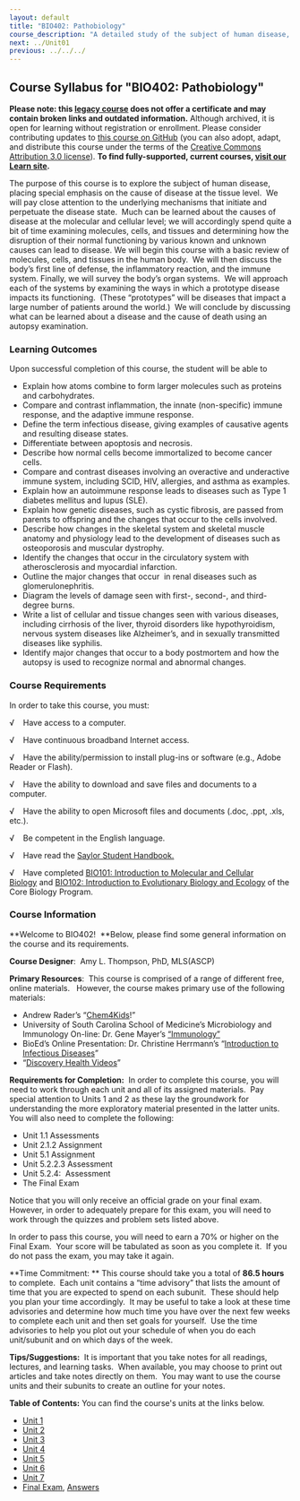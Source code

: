 ```yaml
---
layout: default
title: "BIO402: Pathobiology"
course_description: "A detailed study of the subject of human disease, placing special emphasis on the cause of disease at the tissue level. Focuses on what happens at the molecular and cellular level during inflammation and the immune response, infectious disease, and diseases of the immune system and body systems."
next: ../Unit01
previous: ../../../
---
```

Course Syllabus for "BIO402: Pathobiology"
------------------------------------------

**Please note: this [legacy course](https://sayloracademy.zendesk.com/hc/en-us/articles/206089967) does not offer a certificate and may contain 
broken links and outdated information.** Although archived, it is open 
for learning without registration or enrollment. Please consider contributing 
updates to [this course on GitHub](https://github.com/saylordotorg/course_bio402) 
(you can also adopt, adapt, and distribute this course under the terms of 
the [Creative Commons Attribution 3.0 license](http://creativecommons.org/licenses/by/3.0/)). **To find fully-supported, current courses, [visit our 
Learn site](https://learn.saylor.org).**

The purpose of this course is to explore the subject of human disease,
placing special emphasis on the cause of disease at the tissue level. 
We will pay close attention to the underlying mechanisms that initiate
and perpetuate the disease state.  Much can be learned about the causes
of disease at the molecular and cellular level; we will accordingly
spend quite a bit of time examining molecules, cells, and tissues and
determining how the disruption of their normal functioning by various
known and unknown causes can lead to disease. We will begin this course
with a basic review of molecules, cells, and tissues in the human body. 
We will then discuss the body’s first line of defense, the inflammatory
reaction, and the immune system. Finally, we will survey the body’s
organ systems.  We will approach each of the systems by examining the
ways in which a prototype disease impacts its functioning.  (These
“prototypes” will be diseases that impact a large number of patients
around the world.)  We will conclude by discussing what can be learned
about a disease and the cause of death using an autopsy examination.

### Learning Outcomes

Upon successful completion of this course, the student will be able to  
  

-   Explain how atoms combine to form larger molecules such as proteins
    and carbohydrates.
-   Compare and contrast inflammation, the innate (non-specific) immune
    response, and the adaptive immune response.
-   Define the term infectious disease, giving examples of causative
    agents and resulting disease states.
-   Differentiate between apoptosis and necrosis.
-   Describe how normal cells become immortalized to become cancer
    cells.
-   Compare and contrast diseases involving an overactive and
    underactive immune system, including SCID, HIV, allergies, and
    asthma as examples.
-   Explain how an autoimmune response leads to diseases such as Type 1
    diabetes mellitus and lupus (SLE).
-   Explain how genetic diseases, such as cystic fibrosis, are passed
    from parents to offspring and the changes that occur to the cells
    involved.
-   Describe how changes in the skeletal system and skeletal muscle
    anatomy and physiology lead to the development of diseases such as
    osteoporosis and muscular dystrophy.
-   Identify the changes that occur in the circulatory system with
    atherosclerosis and myocardial infarction.
-   Outline the major changes that occur  in renal diseases such as
    glomerulonephritis.
-   Diagram the levels of damage seen with first-, second-, and
    third-degree burns.
-   Write a list of cellular and tissue changes seen with various
    diseases, including cirrhosis of the liver, thyroid disorders like
    hypothyroidism, nervous system diseases like Alzheimer’s, and in
    sexually transmitted diseases like syphilis.
-   Identify major changes that occur to a body postmortem and how the
    autopsy is used to recognize normal and abnormal changes.

### Course Requirements

In order to take this course, you must:  
  
 √    Have access to a computer.  
  
 √    Have continuous broadband Internet access.  
  
 √    Have the ability/permission to install plug-ins or software (e.g.,
Adobe Reader or Flash).  
  
 √    Have the ability to download and save files and documents to a
computer.  
  
 √    Have the ability to open Microsoft files and documents (.doc,
.ppt, .xls, etc.).  
  
 √    Be competent in the English language.

√    Have read the [Saylor Student
Handbook.](https://resources.saylor.org/wwwresources/archived/site/wp-content/uploads/2012/05/Saylor-StudentHandbook.pdf)

√    Have completed [BIO101: Introduction to Molecular and Cellular
Biology](http://www.saylor.org/courses/bio101a/) and [BIO102:
Introduction to Evolutionary Biology and
Ecology](http://www.saylor.org/courses/bio102/) of the Core Biology
Program.

### Course Information

**Welcome to BIO402!  **Below, please find some general information on
the course and its requirements.

**Course Designer**:  Amy L. Thompson, PhD, MLS(ASCP)

**Primary Resources**:  This course is comprised of a range of different
free, online materials.   However, the course makes primary use of the
following materials:

-   Andrew Rader’s “[Chem4Kids](http://www.chem4kids.com/)!”
-   University of South Carolina School of Medicine’s Microbiology and
    Immunology On-line: Dr. Gene Mayer’s
    [“Immunology”](http://pathmicro.med.sc.edu/bowers/immune%20cells.htm)
-   BioEd’s Online Presentation: Dr. Christine Herrmann’s “[Introduction
    to Infectious
    Diseases](http://www.bioedonline.org/presentations/index.cfm#presentation1)”
-   “[Discovery Health Videos](http://health.discovery.com/videos/)”

**Requirements for Completion:**  In order to complete this course, you
will need to work through each unit and all of its assigned materials. 
Pay special attention to Units 1 and 2 as these lay the groundwork for
understanding the more exploratory material presented in the latter
units.  You will also need to complete the following:

-   Unit 1.1 Assessments
-   Unit 2.1.2 Assignment
-   Unit 5.1 Assignment
-   Unit 5.2.2.3 Assessment
-   Unit 5.2.4:  Assessment
-   The Final Exam

Notice that you will only receive an official grade on your final exam. 
However, in order to adequately prepare for this exam, you will need to
work through the quizzes and problem sets listed above.

In order to pass this course, you will need to earn a 70% or higher on
the Final Exam.  Your score will be tabulated as soon as you complete
it.  If you do not pass the exam, you may take it again.

**Time Commitment: ** This course should take you a total of **86.5
hours** to complete.  Each unit contains a “time advisory” that lists
the amount of time that you are expected to spend on each subunit. 
These should help you plan your time accordingly.  It may be useful to
take a look at these time advisories and determine how much time you
have over the next few weeks to complete each unit and then set goals
for yourself.  Use the time advisories to help you plot out your
schedule of when you do each unit/subunit and on which days of the
week. 

**Tips/Suggestions:**  It is important that you take notes for all
readings, lectures, and learning tasks.  When available, you may choose
to print out articles and take notes directly on them.  You may want to
use the course units and their subunits to create an outline for your
notes.  

**Table of Contents:** You can find the course's units at the links below.

- [Unit 1](https://legacy.saylor.org/bio402/Unit01/)
- [Unit 2](https://legacy.saylor.org/bio402/Unit02/)
- [Unit 3](https://legacy.saylor.org/bio402/Unit03/)
- [Unit 4](https://legacy.saylor.org/bio402/Unit04/)
- [Unit 5](https://legacy.saylor.org/bio402/Unit05/)
- [Unit 6](https://legacy.saylor.org/bio402/Unit06/)
- [Unit 7](https://legacy.saylor.org/bio402/Unit07/)
- [Final Exam](http://saylordotorg.github.io/LegacyExams/BIO/BIO402/BIO402-FinalExam.html), [Answers](http://saylordotorg.github.io/LegacyExams/BIO/BIO402/BIO402-FinalExam-Answers.html)
